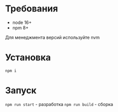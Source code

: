 # Требования
- node 16+
- npm 8+ 

Для менеджмента версий используйте nvm

# Установка 
`npm i`

# Запуск
`npm run start`   - разработка
`npm run build`   - сборка